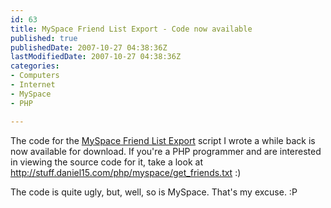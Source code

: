 ```yaml
---
id: 63
title: MySpace Friend List Export - Code now available
published: true
publishedDate: 2007-10-27 04:38:36Z
lastModifiedDate: 2007-10-27 04:38:36Z
categories:
- Computers
- Internet
- MySpace
- PHP

---
```


<p>The code for the <a href="http://www.daniel15.com/blog/2007/09/19/myspace-friend-list-export/">MySpace Friend List Export</a> script I wrote a while back is now available for download. If you're a PHP programmer and are interested in viewing the source code for it, take a look at <a href="http://stuff.daniel15.com/php/myspace/get_friends.txt">http://stuff.daniel15.com/php/myspace/get_friends.txt</a> :)</p>
<p>The code is quite ugly, but, well, so is MySpace. That's my excuse. :P</p>

